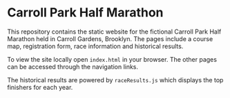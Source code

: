 # Carroll Park Half Marathon

This repository contains the static website for the fictional Carroll Park Half Marathon held in Carroll Gardens, Brooklyn. The pages include a course map, registration form, race information and historical results.

To view the site locally open `index.html` in your browser. The other pages can be accessed through the navigation links.

The historical results are powered by `raceResults.js` which displays the top finishers for each year.
